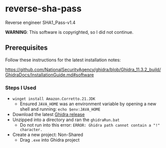 # reverse-sha-pass
Reverse engineer SHA1_Pass-v1.4

**WARNING**: This software is copyrighted, so I did not continue.

## Prerequisites
Follow these instructions for the latest installation notes:

https://github.com/NationalSecurityAgency/ghidra/blob/Ghidra_11.3.2_build/GhidraDocs/InstallationGuide.md#software

### Steps I Used

- `winget install Amazon.Corretto.21.JDK`
  - Ensured `JAVA_HOME` was an environment variable by opening a new shell and running: `echo $env:JAVA_HOME`
- Download the latest [Ghidra release](https://github.com/NationalSecurityAgency/ghidra/releases)
- Unzipped into a directory and ran the `ghidraRun.bat`
  - Do not run into this error: `ERROR: Ghidra path cannot contain a "!" character.`
- Create a new project: Non-Shared
  - Drag `.exe` into Ghidra project 
